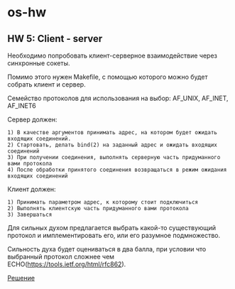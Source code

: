# os-hw

## HW 5: Client - server

Необходимо попробовать клиент-серверное взаимодействие через синхронные сокеты.

Помимо этого нужен Makefile, с помощью которого можно будет собрать клиент и сервер.

Семейство протоколов для использования на выбор: AF_UNIX, AF_INET, AF_INET6

Сервер должен:

    1) В качестве аргументов принимать адрес, на котором будет ожидать входящих соединений.
    2) Стартовать, делать bind(2) на заданный адрес и ожидать входящих соединений
    3) При получении соединения, выполнять серверную часть придуманного вами протокола
    4) После обработки принятого соединения возвращаться в режим ожидания входящих соединений

Клиент должен:

    1) Принимать параметром адрес, к которому стоит подключиться
    2) Выполнять клиентскую часть придуманного вами протокола
    3) Завершаться

Для сильных духом предлагается выбрать какой-то существующий протокол и имплементировать его, или его разумное подмножество.

Сильность духа будет оцениваться в два балла, при условии что выбранный протокол сложнее чем ECHO(https://tools.ietf.org/html/rfc862).

[Решение](client-server)